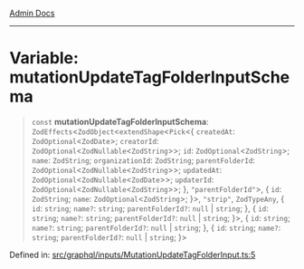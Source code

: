 [Admin Docs](/)

***

# Variable: mutationUpdateTagFolderInputSchema

> `const` **mutationUpdateTagFolderInputSchema**: `ZodEffects`\<`ZodObject`\<`extendShape`\<`Pick`\<\{ `createdAt`: `ZodOptional`\<`ZodDate`\>; `creatorId`: `ZodOptional`\<`ZodNullable`\<`ZodString`\>\>; `id`: `ZodOptional`\<`ZodString`\>; `name`: `ZodString`; `organizationId`: `ZodString`; `parentFolderId`: `ZodOptional`\<`ZodNullable`\<`ZodString`\>\>; `updatedAt`: `ZodOptional`\<`ZodNullable`\<`ZodDate`\>\>; `updaterId`: `ZodOptional`\<`ZodNullable`\<`ZodString`\>\>; \}, `"parentFolderId"`\>, \{ `id`: `ZodString`; `name`: `ZodOptional`\<`ZodString`\>; \}\>, `"strip"`, `ZodTypeAny`, \{ `id`: `string`; `name?`: `string`; `parentFolderId?`: `null` \| `string`; \}, \{ `id`: `string`; `name?`: `string`; `parentFolderId?`: `null` \| `string`; \}\>, \{ `id`: `string`; `name?`: `string`; `parentFolderId?`: `null` \| `string`; \}, \{ `id`: `string`; `name?`: `string`; `parentFolderId?`: `null` \| `string`; \}\>

Defined in: [src/graphql/inputs/MutationUpdateTagFolderInput.ts:5](https://github.com/Sourya07/talawa-api/blob/cfbd515d04ffba748b09232a33807f1845dd1878/src/graphql/inputs/MutationUpdateTagFolderInput.ts#L5)
